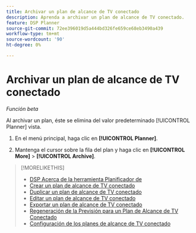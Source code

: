 ```yaml
---
title: Archivar un plan de alcance de TV conectado
description: Aprenda a archivar un plan de alcance de TV conectado.
feature: DSP Planner
source-git-commit: 72ee396019d5a444bd326fe659ce68eb3490a439
workflow-type: tm+mt
source-wordcount: '90'
ht-degree: 0%

---
```


# Archivar un plan de alcance de TV conectado

*Función beta*

Al archivar un plan, éste se elimina del valor predeterminado [!UICONTROL Planner] vista.<!-- You can still view it by including the [!UICONTROL Status] "[!UICONTROL Archived]" in the view filter. -->

1. En el menú principal, haga clic en **[!UICONTROL Planner]**.

1. Mantenga el cursor sobre la fila del plan y haga clic en **[!UICONTROL More]** > **[!UICONTROL Archive]**.

>[!MORELIKETHIS]
>
>* [DSP Acerca de la herramienta Planificador de](planner-about.md)
>* [Crear un plan de alcance de TV conectado](planner-create.md)
>* [Duplicar un plan de alcance de TV conectado](planner-duplicate.md)
>* [Editar un plan de alcance de TV conectado](planner-edit.md)
>* [Exportar un plan de alcance de TV conectado](planner-export.md)
>* [Regeneración de la Previsión para un Plan de Alcance de TV Conectado](planner-forecast.md)
>* [Configuración de los planes de alcance de TV conectado](planner-settings.md)
